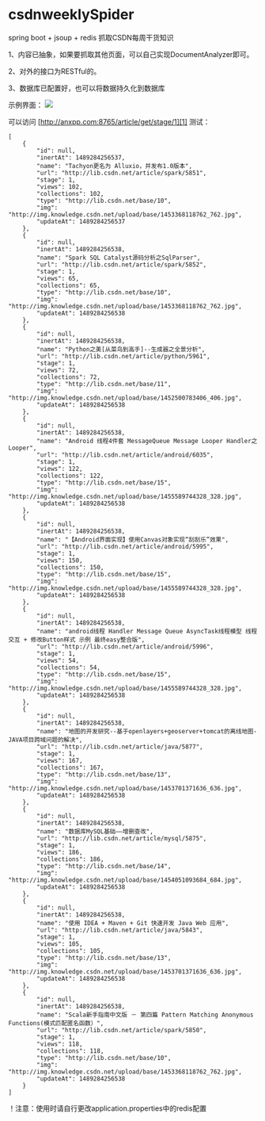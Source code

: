 # csdnweeklySpider

spring boot + jsoup + redis 抓取CSDN每周干货知识

1、内容已抽象，如果要抓取其他页面，可以自己实现DocumentAnalyzer即可。

2、对外的接口为RESTful的。

3、数据库已配置好，也可以将数据持久化到数据库

示例界面：
![](http://qiniu.anxpp.com//anxpp/com/tinysoft/csdn/weekly/2AO_0~Z%29R%7BP%7B%5DL4B%7B@P%28V%29F.png) 

可以访问 [http://anxpp.com:8765/article/get/stage/1][1] 测试：

    [
        {
            "id": null,
            "inertAt": 1489284256537,
            "name": "Tachyon更名为 Alluxio，并发布1.0版本",
            "url": "http://lib.csdn.net/article/spark/5851",
            "stage": 1,
            "views": 102,
            "collections": 102,
            "type": "http://lib.csdn.net/base/10",
            "img": "http://img.knowledge.csdn.net/upload/base/1453368118762_762.jpg",
            "updateAt": 1489284256537
        },
        {
            "id": null,
            "inertAt": 1489284256538,
            "name": "Spark SQL Catalyst源码分析之SqlParser",
            "url": "http://lib.csdn.net/article/spark/5852",
            "stage": 1,
            "views": 65,
            "collections": 65,
            "type": "http://lib.csdn.net/base/10",
            "img": "http://img.knowledge.csdn.net/upload/base/1453368118762_762.jpg",
            "updateAt": 1489284256538
        },
        {
            "id": null,
            "inertAt": 1489284256538,
            "name": "Python之美[从菜鸟到高手]--生成器之全景分析",
            "url": "http://lib.csdn.net/article/python/5961",
            "stage": 1,
            "views": 72,
            "collections": 72,
            "type": "http://lib.csdn.net/base/11",
            "img": "http://img.knowledge.csdn.net/upload/base/1452500783406_406.jpg",
            "updateAt": 1489284256538
        },
        {
            "id": null,
            "inertAt": 1489284256538,
            "name": "Android 线程4件套 MessageQueue Message Looper Handler之Looper",
            "url": "http://lib.csdn.net/article/android/6035",
            "stage": 1,
            "views": 122,
            "collections": 122,
            "type": "http://lib.csdn.net/base/15",
            "img": "http://img.knowledge.csdn.net/upload/base/1455589744328_328.jpg",
            "updateAt": 1489284256538
        },
        {
            "id": null,
            "inertAt": 1489284256538,
            "name": "【Android界面实现】使用Canvas对象实现“刮刮乐”效果",
            "url": "http://lib.csdn.net/article/android/5995",
            "stage": 1,
            "views": 150,
            "collections": 150,
            "type": "http://lib.csdn.net/base/15",
            "img": "http://img.knowledge.csdn.net/upload/base/1455589744328_328.jpg",
            "updateAt": 1489284256538
        },
        {
            "id": null,
            "inertAt": 1489284256538,
            "name": "android线程 Handler Message Queue AsyncTask线程模型 线程交互 + 修改Button样式 示例 最终easy整合版",
            "url": "http://lib.csdn.net/article/android/5996",
            "stage": 1,
            "views": 54,
            "collections": 54,
            "type": "http://lib.csdn.net/base/15",
            "img": "http://img.knowledge.csdn.net/upload/base/1455589744328_328.jpg",
            "updateAt": 1489284256538
        },
        {
            "id": null,
            "inertAt": 1489284256538,
            "name": "地图的开发研究--基于openlayers+geoserver+tomcat的离线地图-JAVA项目跨域问题的解决",
            "url": "http://lib.csdn.net/article/java/5877",
            "stage": 1,
            "views": 167,
            "collections": 167,
            "type": "http://lib.csdn.net/base/13",
            "img": "http://img.knowledge.csdn.net/upload/base/1453701371636_636.jpg",
            "updateAt": 1489284256538
        },
        {
            "id": null,
            "inertAt": 1489284256538,
            "name": "数据库MySQL基础——增删查改",
            "url": "http://lib.csdn.net/article/mysql/5875",
            "stage": 1,
            "views": 186,
            "collections": 186,
            "type": "http://lib.csdn.net/base/14",
            "img": "http://img.knowledge.csdn.net/upload/base/1454051093684_684.jpg",
            "updateAt": 1489284256538
        },
        {
            "id": null,
            "inertAt": 1489284256538,
            "name": "使用 IDEA + Maven + Git 快速开发 Java Web 应用",
            "url": "http://lib.csdn.net/article/java/5843",
            "stage": 1,
            "views": 105,
            "collections": 105,
            "type": "http://lib.csdn.net/base/13",
            "img": "http://img.knowledge.csdn.net/upload/base/1453701371636_636.jpg",
            "updateAt": 1489284256538
        },
        {
            "id": null,
            "inertAt": 1489284256538,
            "name": "Scala新手指南中文版 － 第四篇 Pattern Matching Anonymous Functions(模式匹配匿名函数）",
            "url": "http://lib.csdn.net/article/spark/5850",
            "stage": 1,
            "views": 118,
            "collections": 118,
            "type": "http://lib.csdn.net/base/10",
            "img": "http://img.knowledge.csdn.net/upload/base/1453368118762_762.jpg",
            "updateAt": 1489284256538
        }
    ]

！注意：使用时请自行更改application.properties中的redis配置


  [1]: http://anxpp.com:8765/article/get/stage/1

